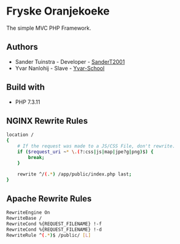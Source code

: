 # Fryske Oranjekoeke
The simple MVC PHP Framework.

## Authors
* Sander Tuinstra - Developer - [SanderT2001](https://github.com/SanderT2001)
* Yvar Nanlohij   - Slave     - [Yvar-School](https://github.com/Yvar-School)

## Build with
* PHP 7.3.11

## NGINX Rewrite Rules
```sh
location /
{
    # If the request was made to a JS/CSS File, don't rewrite.
    if ($request_uri ~* \.(?:css|js|map|jpe?g|png)$) {
        break;
    }

    rewrite ^/(.*) /app/public/index.php last;
}
```

## Apache Rewrite Rules
```sh
RewriteEngine On
RewriteBase /
RewriteCond %{REQUEST_FILENAME} !-f
RewriteCond %{REQUEST_FILENAME} !-d
RewriteRule ^(.*)$ /public/ [L]
```
